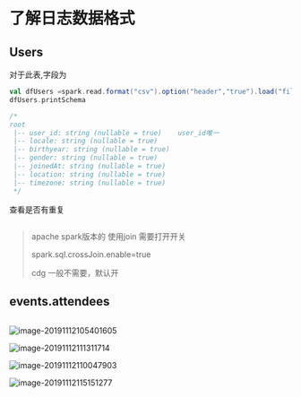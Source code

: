 # 了解日志数据格式

## Users

对于此表,字段为

```scala
val dfUsers =spark.read.format("csv").option("header","true").load("file:///opt/data/events/users.csv")
dfUsers.printSchema

/*
root
 |-- user_id: string (nullable = true)    user_id唯一
 |-- locale: string (nullable = true)
 |-- birthyear: string (nullable = true)
 |-- gender: string (nullable = true)
 |-- joinedAt: string (nullable = true)
 |-- location: string (nullable = true)
 |-- timezone: string (nullable = true)
 */
```

查看是否有重复

```scala

```















> apache spark版本的 使用join  需要打开开关
>
> spark.sql.crossJoin.enable=true
>
> cdg 一般不需要，默认开
>
> 

## events.attendees

```scala

```

![image-20191112105401605](D:\笔记\北美大数据项目\photo\answer.png)

![image-20191112111311714](D:\笔记\北美大数据项目\photo\image-20191112111311714.png)

![image-20191112110047903](D:\笔记\北美大数据项目\photo\image-20191112110047903.png)

![image-20191112115151277](D:\笔记\北美大数据项目\photo\image-20191112115151277.png)